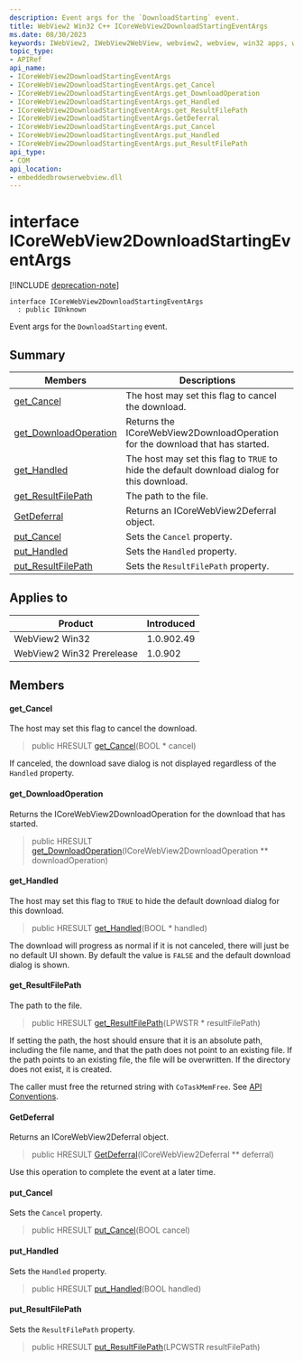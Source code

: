 ```yaml
---
description: Event args for the `DownloadStarting` event.
title: WebView2 Win32 C++ ICoreWebView2DownloadStartingEventArgs
ms.date: 08/30/2023
keywords: IWebView2, IWebView2WebView, webview2, webview, win32 apps, win32, edge, ICoreWebView2, ICoreWebView2Controller, browser control, edge html, ICoreWebView2DownloadStartingEventArgs
topic_type: 
- APIRef
api_name:
- ICoreWebView2DownloadStartingEventArgs
- ICoreWebView2DownloadStartingEventArgs.get_Cancel
- ICoreWebView2DownloadStartingEventArgs.get_DownloadOperation
- ICoreWebView2DownloadStartingEventArgs.get_Handled
- ICoreWebView2DownloadStartingEventArgs.get_ResultFilePath
- ICoreWebView2DownloadStartingEventArgs.GetDeferral
- ICoreWebView2DownloadStartingEventArgs.put_Cancel
- ICoreWebView2DownloadStartingEventArgs.put_Handled
- ICoreWebView2DownloadStartingEventArgs.put_ResultFilePath
api_type:
- COM
api_location:
- embeddedbrowserwebview.dll
---
```


# interface ICoreWebView2DownloadStartingEventArgs

[!INCLUDE [deprecation-note](../includes/deprecation-note.md)]

```
interface ICoreWebView2DownloadStartingEventArgs
  : public IUnknown
```

Event args for the `DownloadStarting` event.

## Summary

 Members                        | Descriptions
--------------------------------|---------------------------------------------
[get_Cancel](#get_cancel) | The host may set this flag to cancel the download.
[get_DownloadOperation](#get_downloadoperation) | Returns the ICoreWebView2DownloadOperation for the download that has started.
[get_Handled](#get_handled) | The host may set this flag to `TRUE` to hide the default download dialog for this download.
[get_ResultFilePath](#get_resultfilepath) | The path to the file.
[GetDeferral](#getdeferral) | Returns an ICoreWebView2Deferral object.
[put_Cancel](#put_cancel) | Sets the `Cancel` property.
[put_Handled](#put_handled) | Sets the `Handled` property.
[put_ResultFilePath](#put_resultfilepath) | Sets the `ResultFilePath` property.

## Applies to

Product                         | Introduced
--------------------------------|---------------------------------------------
WebView2 Win32            |    1.0.902.49
WebView2 Win32 Prerelease |    1.0.902

## Members

#### get_Cancel

The host may set this flag to cancel the download.

> public HRESULT [get_Cancel](#get_cancel)(BOOL * cancel)

If canceled, the download save dialog is not displayed regardless of the `Handled` property.

#### get_DownloadOperation

Returns the ICoreWebView2DownloadOperation for the download that has started.

> public HRESULT [get_DownloadOperation](#get_downloadoperation)(ICoreWebView2DownloadOperation ** downloadOperation)

#### get_Handled

The host may set this flag to `TRUE` to hide the default download dialog for this download.

> public HRESULT [get_Handled](#get_handled)(BOOL * handled)

The download will progress as normal if it is not canceled, there will just be no default UI shown. By default the value is `FALSE` and the default download dialog is shown.

#### get_ResultFilePath

The path to the file.

> public HRESULT [get_ResultFilePath](#get_resultfilepath)(LPWSTR * resultFilePath)

If setting the path, the host should ensure that it is an absolute path, including the file name, and that the path does not point to an existing file. If the path points to an existing file, the file will be overwritten. If the directory does not exist, it is created.

The caller must free the returned string with `CoTaskMemFree`. See [API Conventions](/microsoft-edge/webview2/concepts/win32-api-conventions#strings).

#### GetDeferral

Returns an ICoreWebView2Deferral object.

> public HRESULT [GetDeferral](#getdeferral)(ICoreWebView2Deferral ** deferral)

Use this operation to complete the event at a later time.

#### put_Cancel

Sets the `Cancel` property.

> public HRESULT [put_Cancel](#put_cancel)(BOOL cancel)

#### put_Handled

Sets the `Handled` property.

> public HRESULT [put_Handled](#put_handled)(BOOL handled)

#### put_ResultFilePath

Sets the `ResultFilePath` property.

> public HRESULT [put_ResultFilePath](#put_resultfilepath)(LPCWSTR resultFilePath)

